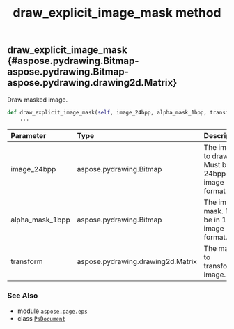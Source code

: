 ﻿---
title: draw_explicit_image_mask method
second_title: Aspose.Page for Python via .NET API References
description: 
type: docs
weight: 100
url: /python-net/aspose.page.eps/psdocument/draw_explicit_image_mask/
is_root: false
---

## draw_explicit_image_mask {#aspose.pydrawing.Bitmap-aspose.pydrawing.Bitmap-aspose.pydrawing.drawing2d.Matrix}

Draw masked image.



```python
def draw_explicit_image_mask(self, image_24bpp, alpha_mask_1bpp, transform):
    ...
```


| Parameter | Type | Description |
| :- | :- | :- |
| image_24bpp | aspose.pydrawing.Bitmap | The image to draw. Must be in 24bpp RGB image format |
| alpha_mask_1bpp | aspose.pydrawing.Bitmap | The image mask. Must be in 1bpp image format. |
| transform | aspose.pydrawing.drawing2d.Matrix | The matrix to transform image. |



### See Also
* module [`aspose.page.eps`](../../)
* class [`PsDocument`](/page/python-net/aspose.page.eps/psdocument)

